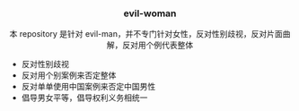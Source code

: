 <h3 align='center'> evil-woman </h3>

<p align='center'>本 repository 是针对 evil-man，并不专门针对女性，反对性别歧视，反对片面曲解，反对用个例代表整体</p>

- 反对性别歧视
- 反对用个别案例来否定整体
- 反对单单使用中国案例来否定中国男性
- 倡导男女平等，倡导权利义务相统一
